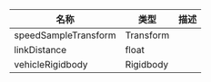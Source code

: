 | 名称 | 类型 | 描述 |
| ----------- | ----------- | ----------- |
| speedSampleTransform | Transform |  |
| linkDistance  | float |  |
| vehicleRigidbody  | Rigidbody |  |
